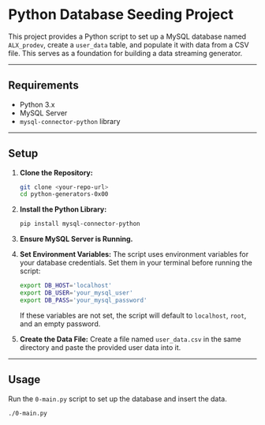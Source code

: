 # Python Database Seeding Project

This project provides a Python script to set up a MySQL database named `ALX_prodev`, create a `user_data` table, and populate it with data from a CSV file. This serves as a foundation for building a data streaming generator.

---

## Requirements
* Python 3.x
* MySQL Server
* `mysql-connector-python` library

---

## Setup
1.  **Clone the Repository:**
    ```bash
    git clone <your-repo-url>
    cd python-generators-0x00
    ```

2.  **Install the Python Library:**
    ```bash
    pip install mysql-connector-python
    ```

3.  **Ensure MySQL Server is Running.**

4.  **Set Environment Variables:**
    The script uses environment variables for your database credentials. Set them in your terminal before running the script:
    ```bash
    export DB_HOST='localhost'
    export DB_USER='your_mysql_user'
    export DB_PASS='your_mysql_password'
    ```
    If these variables are not set, the script will default to `localhost`, `root`, and an empty password.

5.  **Create the Data File:**
    Create a file named `user_data.csv` in the same directory and paste the provided user data into it.

---

## Usage
Run the `0-main.py` script to set up the database and insert the data.

```bash
./0-main.py
